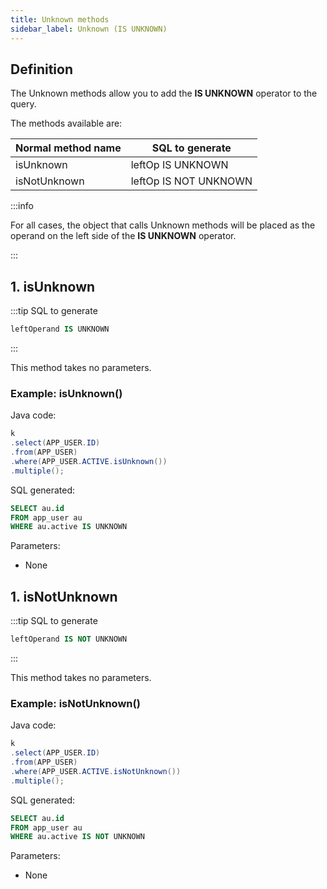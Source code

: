 ```yaml
---
title: Unknown methods
sidebar_label: Unknown (IS UNKNOWN)
---
```


## Definition

The Unknown methods allow you to add the **__IS UNKNOWN__** operator to the query.

The methods available are:

| Normal method name |  SQL to generate    |
|--------------------|---------------------|
| isUnknown             |  leftOp IS UNKNOWN     |
| isNotUnknown          |  leftOp IS NOT UNKNOWN |

:::info

For all cases, the object that calls Unknown methods will be placed as the operand on the left side of the **__IS UNKNOWN__** operator.

:::

## 1. isUnknown

:::tip SQL to generate

```sql
leftOperand IS UNKNOWN
```
:::

This method takes no parameters.

### Example: isUnknown()

Java code:

```java
k
.select(APP_USER.ID)
.from(APP_USER)
.where(APP_USER.ACTIVE.isUnknown())
.multiple();
```

SQL generated:

```sql
SELECT au.id
FROM app_user au
WHERE au.active IS UNKNOWN
```

Parameters:

- None

## 1. isNotUnknown

:::tip SQL to generate

```sql
leftOperand IS NOT UNKNOWN
```
:::

This method takes no parameters.

### Example: isNotUnknown()

Java code:

```java
k
.select(APP_USER.ID)
.from(APP_USER)
.where(APP_USER.ACTIVE.isNotUnknown())
.multiple();
```

SQL generated:

```sql
SELECT au.id
FROM app_user au
WHERE au.active IS NOT UNKNOWN
```

Parameters:

- None